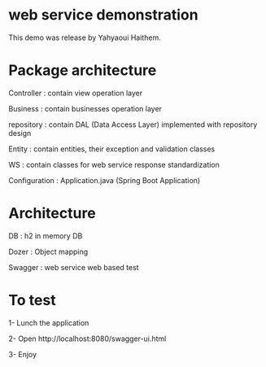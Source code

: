 # web service demonstration

This demo was release by Yahyaoui Haithem.

# Package architecture

Controller : contain view operation layer

Business : contain businesses operation layer

repository : contain DAL (Data Access Layer) implemented with repository design

Entity : contain entities, their exception and validation classes

WS : contain classes for web service response standardization

Configuration : Application.java (Spring Boot Application)


# Architecture

DB : h2 in memory DB

Dozer : Object mapping

Swagger : web service web based test

# To test

1- Lunch the application

2- Open http://localhost:8080/swagger-ui.html

3- Enjoy






